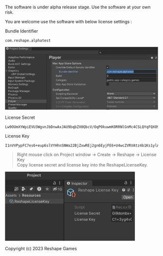 The software is under alpha release stage. Use the software at your own risk.

You are welcome use the software with below license settings : 

Bundle Identifier
```
com.reshape.alphatest
```
<img src="Documentation~/Images/LicenseBundleIdentifier.png">

License Secret
```
Lw9OUmXYWpiEVU3WgvnJbDnwAxJAU9bqbZX0QbcV/OqPOkuwmKORRNlGnMc4CSLQYqFQXO9TOVtJdN7gDHn4Pc=
```
License Key
```
I1nVVPypFC7es6+eup6slVYHhnSNWa22BjZxwREj2gn6EyjFE6+U4wcZVRVAtz4b1Ks1ylA6VUa7fwVkfIE8qnu26S2wmlj66j/UPBqp1C1
```
> Right mouse click on Project window -> Create -> Reshape -> License Key <br/>
> Copy license secret and license key into the ReshapeLicenseKey. <br/>
<img src="Documentation~/Images/LicenseKeySetup.png">

Copyright (c) 2023 Reshape Games


